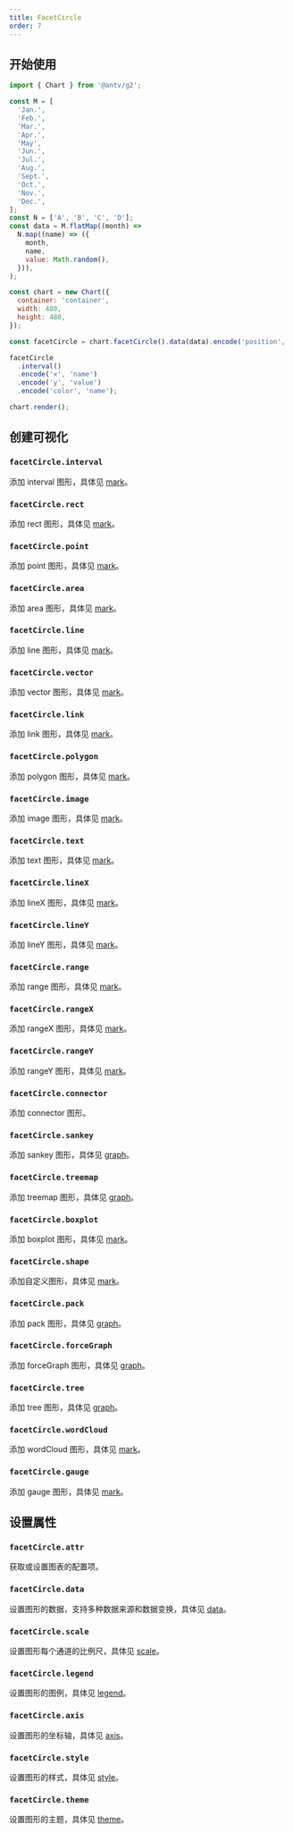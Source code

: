 ```yaml
---
title: FacetCircle
order: 7
---
```


## 开始使用

```js
import { Chart } from '@antv/g2';

const M = [
  'Jan.',
  'Feb.',
  'Mar.',
  'Apr.',
  'May',
  'Jun.',
  'Jul.',
  'Aug.',
  'Sept.',
  'Oct.',
  'Nov.',
  'Dec.',
];
const N = ['A', 'B', 'C', 'D'];
const data = M.flatMap((month) =>
  N.map((name) => ({
    month,
    name,
    value: Math.random(),
  })),
);

const chart = new Chart({
  container: 'container',
  width: 480,
  height: 480,
});

const facetCircle = chart.facetCircle().data(data).encode('position', 'month');

facetCircle
  .interval()
  .encode('x', 'name')
  .encode('y', 'value')
  .encode('color', 'name');

chart.render();
```

## 创建可视化

### `facetCircle.interval`

添加 interval 图形，具体见 [mark](/manual/core/mark/interval)。

### `facetCircle.rect`

添加 rect 图形，具体见 [mark](/manual/core/mark/rect)。

### `facetCircle.point`

添加 point 图形，具体见 [mark](/manual/core/mark/point)。

### `facetCircle.area`

添加 area 图形，具体见 [mark](/manual/core/mark/area)。

### `facetCircle.line`

添加 line 图形，具体见 [mark](/manual/core/mark/line)。

### `facetCircle.vector`

添加 vector 图形，具体见 [mark](/manual/core/mark/vector)。

### `facetCircle.link`

添加 link 图形，具体见 [mark](/manual/core/mark/link)。

### `facetCircle.polygon`

添加 polygon 图形，具体见 [mark](/manual/core/mark/polygon)。

### `facetCircle.image`

添加 image 图形，具体见 [mark](/manual/core/mark/image)。

### `facetCircle.text`

添加 text 图形，具体见 [mark](/manual/core/mark/text)。

### `facetCircle.lineX`

添加 lineX 图形，具体见 [mark](/manual/core/mark/line-x)。

### `facetCircle.lineY`

添加 lineY 图形，具体见 [mark](/manual/core/mark/line-y)。

### `facetCircle.range`

添加 range 图形，具体见 [mark](/manual/core/mark/range)。

### `facetCircle.rangeX`

添加 rangeX 图形，具体见 [mark](/manual/core/mark/range-x)。

### `facetCircle.rangeY`

添加 rangeY 图形，具体见 [mark](/manual/core/mark/range-y)。

### `facetCircle.connector`

添加 connector 图形。

### `facetCircle.sankey`

添加 sankey 图形，具体见 [graph](/manual/extra-topics/graph/sankey)。

### `facetCircle.treemap`

添加 treemap 图形，具体见 [graph](/manual/extra-topics/graph/treemap)。

### `facetCircle.boxplot`

添加 boxplot 图形，具体见 [mark](/manual/core/mark/boxplot)。

### `facetCircle.shape`

添加自定义图形，具体见 [mark](/manual/core/mark/shape)。

### `facetCircle.pack`

添加 pack 图形，具体见 [graph](/manual/extra-topics/graph/pack)。

### `facetCircle.forceGraph`

添加 forceGraph 图形，具体见 [graph](/manual/extra-topics/graph/force-graph)。

### `facetCircle.tree`

添加 tree 图形，具体见 [graph](/manual/extra-topics/graph/tree)。

### `facetCircle.wordCloud`

添加 wordCloud 图形，具体见 [mark](/manual/core/mark/wordcloud)。

### `facetCircle.gauge`

添加 gauge 图形，具体见 [mark](/manual/core/mark/gauge)。

## 设置属性

### `facetCircle.attr`

获取或设置图表的配置项。

### `facetCircle.data`

设置图形的数据，支持多种数据来源和数据变换，具体见 [data](/manual/core/data/overview)。

### `facetCircle.scale`

设置图形每个通道的比例尺，具体见 [scale](/manual/core/scale/overview)。

### `facetCircle.legend`

设置图形的图例，具体见 [legend](/manual/component/legend)。

### `facetCircle.axis`

设置图形的坐标轴，具体见 [axis](/manual/component/axis)。

### `facetCircle.style`

设置图形的样式，具体见 [style](/manual/core/style)。

### `facetCircle.theme`

设置图形的主题，具体见 [theme](/manual/core/theme/overview)。
